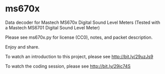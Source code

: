 # ms670x
Data decoder for Mastech MS670x Digital Sound Level Meters
(Tested with a Mastech MS6701 Digital Sound Level Meter)

Please see ms670x.py for license (CC0), notes, and packet description.

Enjoy and share.

To watch an introduction to this project, please see http://bit.ly/29uzJs9

To watch the coding session, please see http://bit.ly/29ic74S
